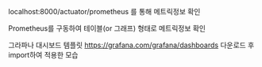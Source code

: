 localhost:8000/actuator/prometheus 를 통해 메트릭정보 확인

Prometheus를 구동하여 테이블(or 그래프) 형태로 메트릭정보 확인

그라파나 대시보드 템플릿 https://grafana.com/grafana/dashboards 
다운로드 후 import하여 적용한 모습
